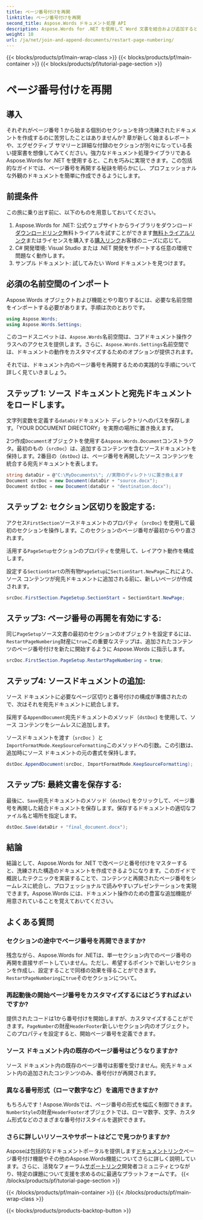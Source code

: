 ```yaml
---
title: ページ番号付けを再開
linktitle: ページ番号付けを再開
second_title: Aspose.Words ドキュメント処理 API
description: Aspose.Words for .NET を使用して Word 文書を結合および追加するときにページ番号付けを再開する方法を学習します。
weight: 10
url: /ja/net/join-and-append-documents/restart-page-numbering/
---
```


{{< blocks/products/pf/main-wrap-class >}}
{{< blocks/products/pf/main-container >}}
{{< blocks/products/pf/tutorial-page-section >}}

# ページ番号付けを再開

## 導入

それぞれがページ番号 1 から始まる個別のセクションを持つ洗練されたドキュメントを作成するのに苦労したことはありませんか? 章が新しく始まるレポートや、エグゼクティブ サマリーと詳細な付録のセクションが別々になっている長い提案書を想像してみてください。強力なドキュメント処理ライブラリである Aspose.Words for .NET を使用すると、これを巧みに実現できます。この包括的なガイドでは、ページ番号を再開する秘訣を明らかにし、プロフェッショナルな外観のドキュメントを簡単に作成できるようにします。

## 前提条件

この旅に乗り出す前に、以下のものを用意しておいてください。

1.  Aspose.Words for .NET: 公式ウェブサイトからライブラリをダウンロード[ダウンロードリンク](https://releases.aspose.com/words/net/)無料トライアルを試すことができます[無料トライアルリンク](https://releases.aspose.com/)またはライセンスを購入する[購入リンク](https://purchase.aspose.com/buy)お客様のニーズに応じて。
2. C# 開発環境: Visual Studio または .NET 開発をサポートする任意の環境で問題なく動作します。
3. サンプル ドキュメント: 試してみたい Word ドキュメントを見つけます。

## 必須の名前空間のインポート

Aspose.Words オブジェクトおよび機能とやり取りするには、必要な名前空間をインポートする必要があります。手順は次のとおりです。

```csharp
using Aspose.Words;
using Aspose.Words.Settings;
```

このコードスニペットは、`Aspose.Words`名前空間は、コアドキュメント操作クラスへのアクセスを提供します。さらに、`Aspose.Words.Settings`名前空間では、ドキュメントの動作をカスタマイズするためのオプションが提供されます。


それでは、ドキュメント内のページ番号を再開するための実践的な手順について詳しく見ていきましょう。

## ステップ 1: ソース ドキュメントと宛先ドキュメントをロードします。

文字列変数を定義する`dataDir`ドキュメント ディレクトリへのパスを保存します。「YOUR DOCUMENT DIRECTORY」を実際の場所に置き換えます。

 2つ作成`Document`オブジェクトを使用する`Aspose.Words.Document`コンストラクタ。最初のもの（`srcDoc`）は、追加するコンテンツを含むソースドキュメントを保持します。2番目の（`dstDoc`) は、ページ番号を再開したソース コンテンツを統合する宛先ドキュメントを表します。

```csharp
string dataDir = @"C:\MyDocuments\"; //実際のディレクトリに置き換えます
Document srcDoc = new Document(dataDir + "source.docx");
Document dstDoc = new Document(dataDir + "destination.docx");
```

## ステップ 2: セクション区切りを設定する:

アクセス`FirstSection`ソースドキュメントのプロパティ（`srcDoc`) を使用して最初のセクションを操作します。このセクションのページ番号が最初からやり直されます。

活用する`PageSetup`セクションのプロパティを使用して、レイアウト動作を構成します。

設定する`SectionStart`の所有物`PageSetup`に`SectionStart.NewPage`これにより、ソース コンテンツが宛先ドキュメントに追加される前に、新しいページが作成されます。

```csharp
srcDoc.FirstSection.PageSetup.SectionStart = SectionStart.NewPage;
```

## ステップ3: ページ番号の再開を有効にする:

同じ`PageSetup`ソース文書の最初のセクションのオブジェクトを設定するには、`RestartPageNumbering`財産に`true`この重要なステップは、追加されたコンテンツのページ番号付けを新たに開始するように Aspose.Words に指示します。

```csharp
srcDoc.FirstSection.PageSetup.RestartPageNumbering = true;
```

## ステップ4: ソースドキュメントの追加:

ソース ドキュメントに必要なページ区切りと番号付けの構成が準備されたので、次はそれを宛先ドキュメントに統合します。

採用する`AppendDocument`宛先ドキュメントのメソッド（`dstDoc`) を使用して、ソース コンテンツをシームレスに追加します。

ソースドキュメントを渡す（`srcDoc` ）と`ImportFormatMode.KeepSourceFormatting`このメソッドへの引数。この引数は、追加時にソース ドキュメントの元の書式を保持します。

```csharp
dstDoc.AppendDocument(srcDoc, ImportFormatMode.KeepSourceFormatting);
```

## ステップ5: 最終文書を保存する:

最後に、`Save`宛先ドキュメントのメソッド（`dstDoc`) をクリックして、ページ番号を再開した結合ドキュメントを保存します。保存するドキュメントの適切なファイル名と場所を指定します。

```csharp
dstDoc.Save(dataDir + "final_document.docx");
```

## 結論

結論として、Aspose.Words for .NET で改ページと番号付けをマスターすると、洗練された構造のドキュメントを作成できるようになります。このガイドで概説したテクニックを実装することで、コンテンツと再開されたページ番号をシームレスに統合し、プロフェッショナルで読みやすいプレゼンテーションを実現できます。Aspose.Words には、ドキュメント操作のための豊富な追加機能が用意されていることを覚えておいてください。

## よくある質問

### セクションの途中でページ番号を再開できますか?

残念ながら、Aspose.Words for .NETは、単一セクション内でのページ番号の再開を直接サポートしていません。ただし、希望するポイントで新しいセクションを作成し、設定することで同様の効果を得ることができます。`RestartPageNumbering`に`true`そのセクションについて。

### 再起動後の開始ページ番号をカスタマイズするにはどうすればよいですか?

提供されたコードは1から番号付けを開始しますが、カスタマイズすることができます。`PageNumber`の財産`HeaderFooter`新しいセクション内のオブジェクト。このプロパティを設定すると、開始ページ番号を定義できます。

### ソース ドキュメント内の既存のページ番号はどうなりますか?

ソース ドキュメント内の既存のページ番号は影響を受けません。宛先ドキュメント内の追加されたコンテンツのみ、番号付けが再開されます。

### 異なる番号形式（ローマ数字など）を適用できますか?

もちろんです！Aspose.Wordsでは、ページ番号の形式を幅広く制御できます。`NumberStyle`の財産`HeaderFooter`オブジェクトでは、ローマ数字、文字、カスタム形式などのさまざまな番号付けスタイルを選択できます。

### さらに詳しいリソースやサポートはどこで見つかりますか?

 Asposeは包括的なドキュメントポータルを提供します[ドキュメントリンク](https://reference.aspose.com/words/net/)ページ番号付け機能やその他のAspose.Words機能についてさらに詳しく説明しています。さらに、活発なフォーラム[サポートリンク](https://forum.aspose.com/c/words/8)開発者コミュニティとつながり、特定の課題について支援を求めるのに最適なプラットフォームです。
{{< /blocks/products/pf/tutorial-page-section >}}

{{< /blocks/products/pf/main-container >}}
{{< /blocks/products/pf/main-wrap-class >}}

{{< blocks/products/products-backtop-button >}}
